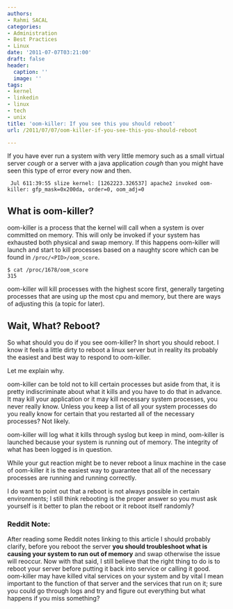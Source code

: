 ```yaml
---
authors:
- Rahmi SACAL
categories:
- Administration
- Best Practices
- Linux
date: '2011-07-07T03:21:00'
draft: false
header:
  caption: ''
  image: ''
tags:
- kernel
- linkedin
- linux
- tech
- unix
title: 'oom-killer: If you see this you should reboot'
url: /2011/07/07/oom-killer-if-you-see-this-you-should-reboot

---
```


If you have ever run a system with very little memory such as a small virtual server *cough* or a server with a java application *cough* than you might have seen this type of error every now and then.

     Jul 611:39:55 slize kernel: [1262223.326537] apache2 invoked oom-killer: gfp_mask=0x200da, order=0, oom_adj=0

## What is oom-killer?

oom-killer is a process that the kernel will call when a system is over committed on memory. This will only be invoked if your system has exhausted both physical and swap memory. If this happens oom-killer will launch and start to kill processes based on a naughty score which can be found in `/proc/<PID>/oom_score`.

    $ cat /proc/1678/oom_score
    315

oom-killer will kill processes with the highest score first, generally targeting processes that are using up the most cpu and memory, but there are ways of adjusting this (a topic for later).

## Wait, What? Reboot?

So what should you do if you see oom-killer? In short you should reboot. I know it feels a little dirty to reboot a linux server but in reality its probably the easiest and best way to respond to oom-killer.

Let me explain why.

oom-killer can be told not to kill certain processes but aside from that, it is pretty indiscriminate about what it kills and you have to do that in advance. It may kill your application or it may kill necessary system processes, you never really know. Unless you keep a list of all your system processes do you really know for certain that you restarted all of the necessary processes? Not likely.

oom-killer will log what it kills through syslog but keep in mind, oom-killer is launched because your system is running out of memory. The integrity of what has been logged is in question.

While your gut reaction might be to never reboot a linux machine in the case of oom-killer it is the easiest way to guarantee that all of the necessary processes are running and running correctly.

I do want to point out that a reboot is not always possible in certain environments; I still think rebooting is the proper answer so you must ask yourself is it better to plan the reboot or it reboot itself randomly?

### Reddit Note:

After reading some Reddit notes linking to this article I should probably clarify, before you reboot the server **you should troubleshoot what is causing your system to run out of memory** and swap otherwise the issue will reoccur. Now with that said, I still believe that the right thing to do is to reboot your server before putting it back into service or calling it good. oom-killer may have killed vital services on your system and by vital I mean important to the function of that server and the services that run on it; sure you could go through logs and try and figure out everything but what happens if you miss something?

